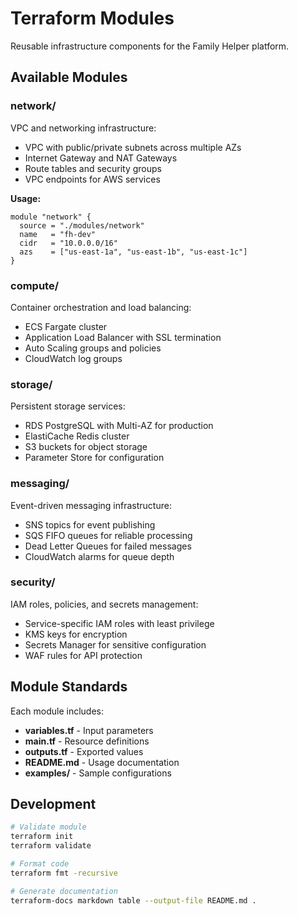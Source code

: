 # Terraform Modules

Reusable infrastructure components for the Family Helper platform.

## Available Modules

### network/
VPC and networking infrastructure:
- VPC with public/private subnets across multiple AZs
- Internet Gateway and NAT Gateways
- Route tables and security groups
- VPC endpoints for AWS services

**Usage:**
```hcl
module "network" {
  source = "./modules/network"
  name   = "fh-dev"
  cidr   = "10.0.0.0/16"
  azs    = ["us-east-1a", "us-east-1b", "us-east-1c"]
}
```

### compute/
Container orchestration and load balancing:
- ECS Fargate cluster
- Application Load Balancer with SSL termination
- Auto Scaling groups and policies
- CloudWatch log groups

### storage/
Persistent storage services:
- RDS PostgreSQL with Multi-AZ for production
- ElastiCache Redis cluster
- S3 buckets for object storage
- Parameter Store for configuration

### messaging/
Event-driven messaging infrastructure:
- SNS topics for event publishing
- SQS FIFO queues for reliable processing
- Dead Letter Queues for failed messages
- CloudWatch alarms for queue depth

### security/
IAM roles, policies, and secrets management:
- Service-specific IAM roles with least privilege
- KMS keys for encryption
- Secrets Manager for sensitive configuration
- WAF rules for API protection

## Module Standards

Each module includes:
- **variables.tf** - Input parameters
- **main.tf** - Resource definitions  
- **outputs.tf** - Exported values
- **README.md** - Usage documentation
- **examples/** - Sample configurations

## Development

```bash
# Validate module
terraform init
terraform validate

# Format code  
terraform fmt -recursive

# Generate documentation
terraform-docs markdown table --output-file README.md .
```